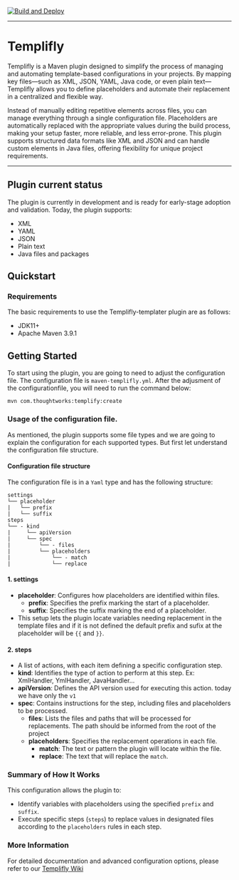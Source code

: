 [![Build and Deploy](https://github.com/thoughtworks/templify/actions/workflows/gitAction.yml/badge.svg)](https://github.com/thoughtworks/templify/actions/workflows/gitAction.yml) 

---

# Templifly

Templifly is a Maven plugin designed to simplify the process of managing and automating template-based configurations in your projects. By mapping key files—such as XML, JSON, YAML, Java code, or even plain text—Templifly allows you to define placeholders and automate their replacement in a centralized and flexible way.

Instead of manually editing repetitive elements across files, you can manage everything through a single configuration file. Placeholders are automatically replaced with the appropriate values during the build process, making your setup faster, more reliable, and less error-prone. This plugin supports structured data formats like XML and JSON and can handle custom elements in Java files, offering flexibility for unique project requirements.

---

## Plugin current status
The plugin is currently in development and is ready for early-stage adoption and validation.
Today, the plugin supports:
* XML 
* YAML 
* JSON
* Plain text
* Java files and packages


## Quickstart

### Requirements
The basic requirements to use the Templifly-templater plugin are as follows:

* JDK11+
* Apache Maven 3.9.1

## Getting Started
To start using the plugin, you are going to need to adjust the configuration file. 
The configuration file is `maven-templifly.yml`. After the adjusment of the configurationfile, you will need to run the command below:

```
mvn com.thoughtworks:templify:create
```

### Usage of the configuration file.
As mentioned, the plugin supports some file types and we are going to explain the configuration for each supported types.
But first let understand the configuration file structure.

#### Configuration file structure
The configuration file is in a `Yaml` type and has the following structure:
```
settings
└── placeholder
|   └── prefix
|   └── suffix 
steps
└── - kind
|     └── apiVersion
|     └── spec
|         └── - files
|         └── placeholders
|             └── - match
|             └── replace
```
#### 1. **settings**
   - **placeholder**: Configures how placeholders are identified within files.
      - **prefix**: Specifies the prefix marking the start of a placeholder.
      - **suffix**: Specifies the suffix marking the end of a placeholder.
   - This setup lets the plugin locate variables needing replacement in the template files and if it is not defined the default prefix and sufix at the placeholder will be `{{` and `}}`.
#### 2. **steps**
   - A list of actions, with each item defining a specific configuration step.
   - **kind**: Identifies the type of action to perform at this step. Ex: XmlHandler, YmlHandler, JavaHandler...
   - **apiVersion**: Defines the API version used for executing this action. today we have only the `v1`
   - **spec**: Contains instructions for the step, including files and placeholders to be processed.
      - **files**: Lists the files and paths that will be processed for replacements. The path should be informed from the root of the project
      - **placeholders**: Specifies the replacement operations in each file.
         - **match**: The text or pattern the plugin will locate within the file.
         - **replace**: The text that will replace the `match`.

### Summary of How It Works
This configuration allows the plugin to:
- Identify variables with placeholders using the specified `prefix` and `suffix`.
- Execute specific steps (`steps`) to replace values in designated files according to the `placeholders` rules in each step.


### More Information
For detailed documentation and advanced configuration options, please refer to our [Templifly Wiki](https://github.com/thoughtworks/Templify/wiki)
